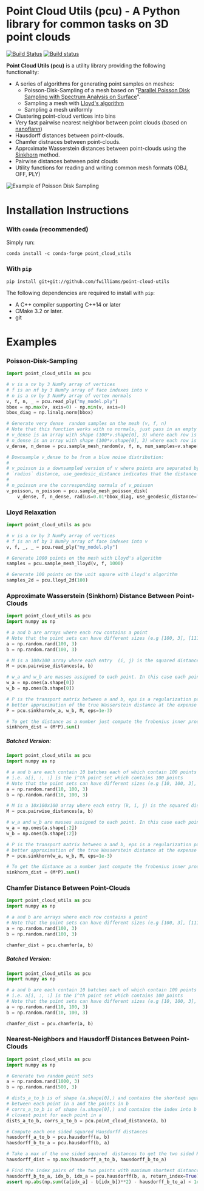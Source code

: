 # Point Cloud Utils (pcu) - A Python library for common tasks on 3D point clouds

[![Build Status](https://travis-ci.org/fwilliams/point-cloud-utils.svg?branch=master)](https://travis-ci.org/fwilliams/point-cloud-utils)
[![Build status](https://ci.appveyor.com/api/projects/status/ujv44lqbeosgl9ij/branch/master?svg=true)](https://ci.appveyor.com/project/fwilliams/point-cloud-utils/branch/master)

**Point Cloud Utils (pcu)** is a utility library providing the following functionality:
 - A series of algorithms for generating point samples on meshes:
   - Poisson-Disk-Sampling of a mesh based on "[Parallel Poisson Disk Sampling with Spectrum Analysis on Surface](http://graphics.cs.umass.edu/pubs/sa_2010.pdf)".
   - Sampling a mesh with [Lloyd's algorithm](https://en.wikipedia.org/wiki/Lloyd%27s_algorithm)
   - Sampling a mesh uniformly
 - Clustering point-cloud vertices into bins
 - Very fast pairwise nearest neighbor between point clouds (based on [nanoflann](https://github.com/jlblancoc/nanoflann))
 - Hausdorff distances between point-clouds.
 - Chamfer distnaces between point-clouds.
 - Approximate Wasserstein distances between point-clouds using the [Sinkhorn](https://arxiv.org/abs/1306.0895) method.
 - Pairwise distances between point clouds
 - Utility functions for reading and writing common mesh formats (OBJ, OFF, PLY)
 
![Example of Poisson Disk Sampling](/img/blue_noise.png?raw=true "Example of Poisson Disk Sampling")

# Installation Instructions
### With `conda` (recommended)
Simply run:
```
conda install -c conda-forge point_cloud_utils
```

### With `pip`
```
pip install git+git://github.com/fwilliams/point-cloud-utils
```
The following dependencies are required to install with `pip`:
* A C++ compiler supporting C++14 or later
* CMake 3.2 or later.
* git

# Examples

### Poisson-Disk-Sampling
```python
import point_cloud_utils as pcu

# v is a nv by 3 NumPy array of vertices
# f is an nf by 3 NumPy array of face indexes into v 
# n is a nv by 3 NumPy array of vertex normals
v, f, n, _ = pcu.read_ply("my_model.ply")
bbox = np.max(v, axis=0) - np.min(v, axis=0)
bbox_diag = np.linalg.norm(bbox)

# Generate very dense  random samples on the mesh (v, f, n)
# Note that this function works with no normals, just pass in an empty array np.array([], dtype=v.dtype)
# v_dense is an array with shape (100*v.shape[0], 3) where each row is a point on the mesh (v, f)
# n_dense is an array with shape (100*v.shape[0], 3) where each row is a the normal of a point in v_dense
v_dense, n_dense = pcu.sample_mesh_random(v, f, n, num_samples=v.shape[0]*100)

# Downsample v_dense to be from a blue noise distribution: 
#
# v_poisson is a downsampled version of v where points are separated by approximately 
# `radius` distance, use_geodesic_distance indicates that the distance should be measured on the mesh.
#
# n_poisson are the corresponding normals of v_poisson
v_poisson, n_poisson = pcu.sample_mesh_poisson_disk(
    v_dense, f, n_dense, radius=0.01*bbox_diag, use_geodesic_distance=True)
```

### Lloyd Relaxation
```python
import point_cloud_utils as pcu

# v is a nv by 3 NumPy array of vertices
# f is an nf by 3 NumPy array of face indexes into v 
v, f, _, _ = pcu.read_ply("my_model.ply")

# Generate 1000 points on the mesh with Lloyd's algorithm
samples = pcu.sample_mesh_lloyd(v, f, 1000)

# Generate 100 points on the unit square with Lloyd's algorithm
samples_2d = pcu.lloyd_2d(100)
```

### Approximate Wasserstein (Sinkhorn) Distance Between Point-Clouds

```python
import point_cloud_utils as pcu
import numpy as np

# a and b are arrays where each row contains a point 
# Note that the point sets can have different sizes (e.g [100, 3], [111, 3])
a = np.random.rand(100, 3)
b = np.random.rand(100, 3)

# M is a 100x100 array where each entry  (i, j) is the squared distance between point a[i, :] and b[j, :]
M = pcu.pairwise_distances(a, b)

# w_a and w_b are masses assigned to each point. In this case each point is weighted equally.
w_a = np.ones(a.shape[0])
w_b = np.ones(b.shape[0])

# P is the transport matrix between a and b, eps is a regularization parameter, smaller epsilons lead to 
# better approximation of the true Wasserstein distance at the expense of slower convergence
P = pcu.sinkhorn(w_a, w_b, M, eps=1e-3)

# To get the distance as a number just compute the frobenius inner product <M, P>
sinkhorn_dist = (M*P).sum() 
```


##### Batched Version:

```python
import point_cloud_utils as pcu
import numpy as np

# a and b are each contain 10 batches each of which contain 100 points  of dimension 3
# i.e. a[i, :, :] is the i^th point set which contains 100 points 
# Note that the point sets can have different sizes (e.g [10, 100, 3], [10, 111, 3])
a = np.random.rand(10, 100, 3)
b = np.random.rand(10, 100, 3)

# M is a 10x100x100 array where each entry (k, i, j) is the squared distance between point a[k, i, :] and b[k, j, :]
M = pcu.pairwise_distances(a, b)

# w_a and w_b are masses assigned to each point. In this case each point is weighted equally.
w_a = np.ones(a.shape[:2])
w_b = np.ones(b.shape[:2])

# P is the transport matrix between a and b, eps is a regularization parameter, smaller epsilons lead to 
# better approximation of the true Wasserstein distance at the expense of slower convergence
P = pcu.sinkhorn(w_a, w_b, M, eps=1e-3)

# To get the distance as a number just compute the frobenius inner product <M, P>
sinkhorn_dist = (M*P).sum() 
```


### Chamfer Distance Between Point-Clouds
```python
import point_cloud_utils as pcu
import numpy as np

# a and b are arrays where each row contains a point 
# Note that the point sets can have different sizes (e.g [100, 3], [111, 3])
a = np.random.rand(100, 3)
b = np.random.rand(100, 3)

chamfer_dist = pcu.chamfer(a, b)
```
##### Batched Version:

```python
import point_cloud_utils as pcu
import numpy as np

# a and b are each contain 10 batches each of which contain 100 points  of dimension 3
# i.e. a[i, :, :] is the i^th point set which contains 100 points 
# Note that the point sets can have different sizes (e.g [10, 100, 3], [10, 111, 3])
a = np.random.rand(10, 100, 3)
b = np.random.rand(10, 100, 3)

chamfer_dist = pcu.chamfer(a, b)
```


### Nearest-Neighbors and Hausdorff Distances Between Point-Clouds
```python
import point_cloud_utils as pcu
import numpy as np

# Generate two random point sets
a = np.random.rand(1000, 3)
b = np.random.rand(500, 3)

# dists_a_to_b is of shape (a.shape[0],) and contains the shortest squared distance 
# between each point in a and the points in b
# corrs_a_to_b is of shape (a.shape[0],) and contains the index into b of the 
# closest point for each point in a
dists_a_to_b, corrs_a_to_b = pcu.point_cloud_distance(a, b)

# Compute each one sided squared Hausdorff distances
hausdorff_a_to_b = pcu.hausdorff(a, b)
hausdorff_b_to_a = pcu.hausdorff(b, a)

# Take a max of the one sided squared  distances to get the two sided Hausdorff distance
hausdorff_dist = np.max(hausdorff_a_to_b, hausdorff_b_to_a)

# Find the index pairs of the two points with maximum shortest distancce
hausdorff_b_to_a, idx_b, idx_a = pcu.hausdorff(b, a, return_index=True)
assert np.abs(np.sum((a[idx_a] - b[idx_b])**2) - hausdorff_b_to_a) < 1e-5, "These values should be almost equal"
```


